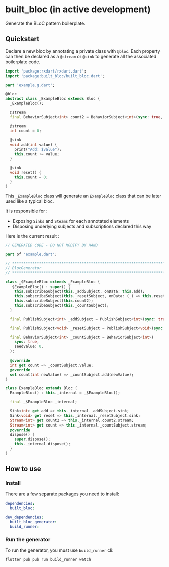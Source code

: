 # built_bloc (in active development)

Generate the BLoC pattern boilerplate.

## Quickstart

Declare a new bloc by annotating a private class with `@bloc`. Each property can then be declared as a `@stream` or `@sink` to generate all the associated boilerplate code.

```dart
import 'package:rxdart/rxdart.dart';
import 'package:built_bloc/built_bloc.dart';

part 'example.g.dart';

@bloc
abstract class _ExampleBloc extends Bloc {
  _ExampleBloc();

  @stream
  final BehaviorSubject<int> count2 = BehaviorSubject<int>(sync: true, seedValue: 0);

  @stream
  int count = 0;

  @sink
  void add(int value) {
    print("Add: $value");
    this.count += value;
  }

  @sink
  void reset() {
    this.count = 0;
  }
}
```

This `_ExampleBloc` class will generate an `ExampleBloc` class that can be later used like a typical bloc.

It is responsible for :

* Exposing `Sinks` and `Steams` for each annotated elements
* Disposing underlying subjects and subscriptions declared this way

Here is the current result :

```dart
// GENERATED CODE - DO NOT MODIFY BY HAND

part of 'example.dart';

// **************************************************************************
// BlocGenerator
// **************************************************************************

class _$ExampleBloc extends _ExampleBloc {
  _$ExampleBloc() : super() {
    this.subscribeSubject(this._addSubject, onData: this.add);
    this.subscribeSubject(this._resetSubject, onData: (_) => this.reset());
    this.subscribeSubject(this.count2);
    this.subscribeSubject(this._countSubject);
  }

  final PublishSubject<int> _addSubject = PublishSubject<int>(sync: true);

  final PublishSubject<void> _resetSubject = PublishSubject<void>(sync: true);

  final BehaviorSubject<int> _countSubject = BehaviorSubject<int>(
    sync: true,
    seedValue: 0,
  );

  @override
  int get count => _countSubject.value;
  @override
  set count(int newValue) => _countSubject.add(newValue);
}

class ExampleBloc extends Bloc {
  ExampleBloc() : this._internal = _$ExampleBloc();

  final _$ExampleBloc _internal;

  Sink<int> get add => this._internal._addSubject.sink;
  Sink<void> get reset => this._internal._resetSubject.sink;
  Stream<int> get count2 => this._internal.count2.stream;
  Stream<int> get count => this._internal._countSubject.stream;
  @override
  dispose() {
    super.dispose();
    this._internal.dispose();
  }
}
```

## How to use

### Install

There are a few separate packages you need to install:

```yaml
dependencies:
  built_bloc:

dev_dependencies:
  built_bloc_generator: 
  build_runner: 
```

### Run the generator

To run the generator, you must use `build_runner` cli:

```sh
flutter pub pub run build_runner watch
```